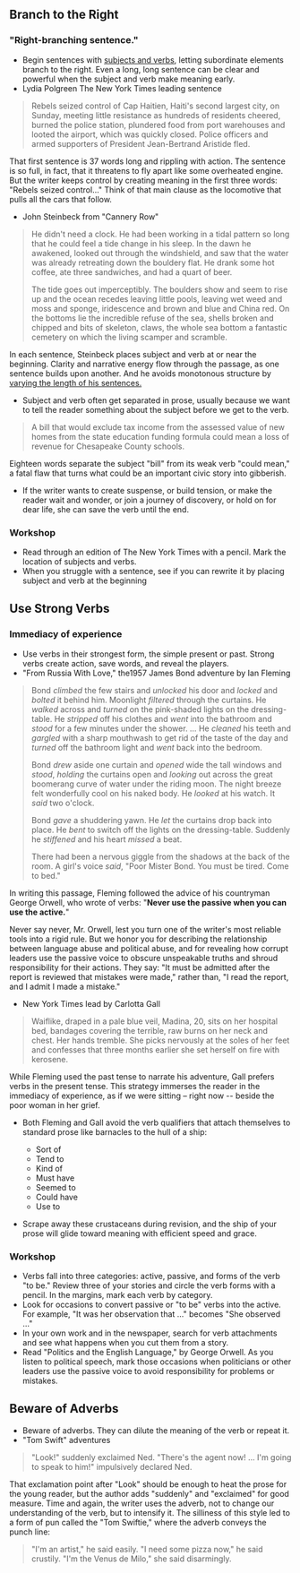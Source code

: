 ## Branch to the Right

###  "Right-branching sentence." 

* Begin sentences with <u>subjects and verbs</u>, letting subordinate elements branch to the right. Even a long, long sentence can be clear and powerful when the subject and verb make meaning early.
*  Lydia Polgreen  The New York Times leading sentence

>Rebels seized control of Cap Haitien, Haiti's second largest city, on Sunday, meeting little 
>resistance as hundreds of residents cheered, burned the police station, plundered food from 
>port warehouses and looted the airport, which was quickly closed. Police officers and armed 
>supporters of President Jean-Bertrand Aristide fled. 

That first sentence is 37 words long and rippling with action. The sentence is so full, in fact, 
that it threatens to fly apart like some overheated engine. But the writer keeps control by 
creating meaning in the first three words: "Rebels seized control..." Think of that main clause 
as the locomotive that pulls all the cars that follow. 

* John Steinbeck from "Cannery Row"

>He didn't need a clock. He had been working in a tidal pattern so long that he could feel a 
>tide change in his sleep. In the dawn he awakened, looked out through the windshield, and 
>saw that the water was already retreating down the bouldery flat. He drank some hot coffee, 
>ate three sandwiches, and had a quart of beer. 
>
>The tide goes out imperceptibly. The boulders show and seem to rise up and the ocean 
>recedes leaving little pools, leaving wet weed and moss and sponge, iridescence and brown 
>and blue and China red. On the bottoms lie the incredible refuse of the sea, shells broken and 
>chipped and bits of skeleton, claws, the whole sea bottom a fantastic cemetery on which the 
>living scamper and scramble.

In each sentence, Steinbeck places subject and verb at or near the beginning. Clarity and narrative energy flow through the passage, as one sentence builds upon another. And he avoids monotonous 
structure by <u>varying the length of his sentences.</u> 

* Subject and verb often get separated in prose, usually because we want to tell the reader something about the subject before we get to the verb. 

> A bill that would exclude tax income from the assessed value of new homes from the state education funding formula could mean a loss of revenue for Chesapeake County schools. 

Eighteen words separate the subject "bill" from its weak verb "could mean," a fatal flaw that turns what could be an important civic story into gibberish. 

* If the writer wants to create suspense, or build tension, or make the reader wait and wonder, 
    or join a journey of discovery, or hold on for dear life, she can save the verb until the end. 

### Workshop

*  Read through an edition of The New York Times with a pencil. Mark the location of subjects and verbs.  
*  When you struggle with a sentence, see if you can rewrite it by placing subject and verb at the beginning

## Use Strong Verbs 

###  Immediacy of experience

* Use verbs in their strongest form, the simple present or past. Strong verbs create action, 
    save words, and reveal the players. 
*   "From Russia With Love," the1957 James Bond adventure by Ian Fleming

>Bond *climbed* the few stairs and *unlocked* his door and *locked* and *bolted* it behind 
>him. Moonlight *filtered* through the curtains. He *walked* across and *turned* on the 
>pink-shaded lights on the dressing-table. He *stripped* off his clothes and *went* into the 
>bathroom and *stood* for a few minutes under the shower. … He *cleaned* his teeth and 
>*gargled* with a sharp mouthwash to get rid of the taste of the day and *turned* off the 
>bathroom light and *went* back into the bedroom. 
>
>Bond *drew* aside one curtain and *opened* wide the tall windows and *stood*, *holding* the 
>curtains open and *looking* out across the great boomerang curve of water under the 
>riding moon. The night breeze felt wonderfully cool on his naked body. He *looked* at 
>his watch. It *said* two o'clock. 
>
>Bond *gave* a shuddering yawn. He *let* the curtains drop back into place. He *bent* to 
>switch off the lights on the dressing-table. Suddenly he *stiffened* and his heart *missed* 
>a beat. 
>
>There had been a nervous giggle from the shadows at the back of the room. A girl's 
>voice *said*, "Poor Mister Bond. You must be tired. Come to bed." 

In writing this passage, Fleming followed the advice of his countryman George Orwell, who wrote of verbs: "**Never use the passive when you can use the active.**" 

Never say never, Mr. Orwell, lest you turn one of the writer's most reliable tools into a rigid rule. But we honor you for describing the relationship between language abuse and political abuse, and for revealing how corrupt leaders use the passive voice to obscure unspeakable truths and shroud responsibility for their actions. They say: "It must be admitted after the report is reviewed that mistakes were made," rather than, "I read the report, and I admit I made a mistake." 

* New York Times lead by Carlotta Gall

>  Waiflike, draped in a pale blue veil, Madina, 20, sits on her hospital bed, bandages covering the terrible, raw burns on her neck and chest. Her hands tremble. She picks nervously at the soles of her feet and confesses that three months earlier she set herself on fire with kerosene.

While Fleming used the past tense to narrate his adventure, Gall prefers verbs in the present tense. This strategy immerses the reader in the immediacy of experience, as if we were sitting – right now -- beside the poor woman in her grief. 

* Both Fleming and Gall avoid the verb qualifiers that attach themselves to standard prose like barnacles to the hull of a ship: 
    * Sort of  
    * Tend to  
    * Kind of  
    * Must have 
    * Seemed to
    * Could have 
    * Use to  

* Scrape away these crustaceans during revision, and the ship of your prose will glide toward meaning with efficient speed and grace. 

### Workshop

* Verbs fall into three categories: active, passive, and forms of the verb "to be." Review three of your stories and circle the verb forms with a pencil. In the margins, mark each verb by category. 
*  Look for occasions to convert passive or "to be" verbs into the active. For example, "It was her observation that …" becomes "She observed …"  
* In your own work and in the newspaper, search for verb attachments and see what happens when you cut them from a story.  
* Read "Politics and the English Language," by George Orwell. As you listen to political speech, mark those occasions when politicians or other leaders use the passive voice to avoid responsibility for problems or mistakes. 

##  Beware of Adverbs 

* Beware of adverbs. They can dilute the meaning of the verb or repeat it. 
* "Tom Swift" adventures

> "Look!" suddenly exclaimed Ned. "There's the agent now! ... I'm going to speak to him!" 
> impulsively declared Ned. 

That exclamation point after "Look" should be enough to heat the prose for the young reader,
but the author adds "suddenly" and "exclaimed" for good measure. Time and again, the writer
uses the adverb, not to change our understanding of the verb, but to intensify it. The silliness of this style led to a form of pun called the "Tom Swiftie," where the adverb conveys the punch line: 

> "I'm an artist," he said easily. 
> "I need some pizza now," he said crustily. 
> "I'm the Venus de Milo," she said disarmingly. 


